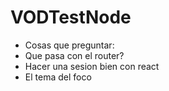 # VODTestNode

* Cosas que preguntar:
* Que pasa con el router?
* Hacer una sesion bien con react
* El tema del foco
